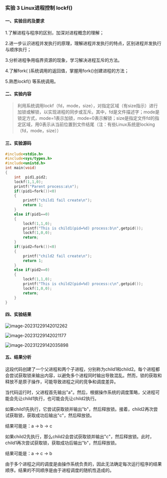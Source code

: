 ### 实验 3 Linux进程控制 lockf()

#### 一、实验目的及要求

1.了解进程与程序的区别，加深对进程概念的理解；

2.进一步认识进程并发执行的原理，理解进程并发执行的特点，区别进程并发执行与顺序执行；

3.分析进程争用临界资源的现象，学习解决进程互斥的方法。

4.了解fork( )系统调用的返回值，掌握用fork()创建进程的方法；

5.熟悉lockf() 等系统调用。



#### 二、实验内容

> 利用系统调用lockf（fd，mode，size），对指定区域（有size指示）进行加锁或解锁，以实现进程的同步或互斥。其中，fd是文件描述字；mode是锁定方式，mode=1表示加锁，mode=0表示解锁；size是指定文件fd的指定区域，用0表示从当前位置到文件结尾（注：有些Linux系统是locking（fd，mode，size））



#### 三、实验源码

```c
#include<stdio.h>
#include<sys/types.h>
#include<unistd.h>
int main(void)
{
	int  pid1,pid2;
	lockf(1,1,0);
	printf("Parent process:a\n");
	if((pid1=fork())<0)
	{
		printf("child1 fail create\n");
		return 1;
	}
	else if(pid1==0)
	{
		lockf(1,1,0);
		printf("This is child1(pid=%d) process:b\n",getpid());
		lockf(1,0,0);
		return;
	}
	if((pid2=fork())<0)
	{
		printf("child2 fail create\n");
		return 1;
	}
	else if(pid2==0)
	{
		lockf(1,1,0);
		printf("This is child2(pid=%d) process:c\n",getpid());
		lockf(1,0,0);
		return;
	}
}

```



#### 四、实验结果

![image-20231229142012262](C:\Users\XIMI\AppData\Roaming\Typora\typora-user-images\image-20231229142012262.png)

![image-20231229142021177](C:\Users\XIMI\AppData\Roaming\Typora\typora-user-images\image-20231229142021177.png)

![image-20231229142035898](C:\Users\XIMI\AppData\Roaming\Typora\typora-user-images\image-20231229142035898.png)



#### 五、结果分析

这段代码创建了一个父进程和两个子进程，分别称为child1和child2。每个进程都会尝试获取锁来输出内容，以避免多个进程同时输出导致混乱。然而，锁的获取和释放不是原子操作，可能导致进程之间的竞争和调度差异。

当代码运行时，父进程首先输出"a"。然后，根据操作系统的调度策略，父进程可能会先让child1执行，也可能会先让child2执行。

如果child1先执行，它尝试获取锁并输出"b"，然后释放锁。接着，child2再次尝试获取锁，获取成功后输出"c"，然后释放锁。

结果可能是：a → b → c

如果child2先执行，那么child2会尝试获取锁并输出"c"，然后释放锁。此时，child1再次尝试获取锁，获取成功后输出"b"，然后释放锁。

结果可能是：a → c → b

由于多个进程之间的调度是由操作系统负责的，因此无法确定每次运行程序的结果顺序。结果的不同顺序是由于进程调度的随机性造成的。

